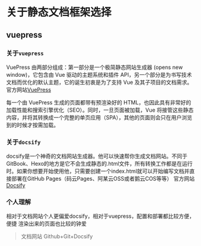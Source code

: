 # 关于静态文档框架选择
## vuepress 
### 关于`vuepress`
VuePress 由两部分组成：第一部分是一个极简静态网站生成器 (opens new window)，它包含由 Vue 驱动的主题系统和插件 API，另一个部分是为书写技术文档而优化的默认主题，它的诞生初衷是为了支持 Vue 及其子项目的文档需求。
官方网站[VuePress](https://vuepress.vuejs.org/zh/)

每一个由 VuePress 生成的页面都带有预渲染好的 HTML，也因此具有非常好的加载性能和搜索引擎优化（SEO）。同时，一旦页面被加载，Vue 将接管这些静态内容，并将其转换成一个完整的单页应用（SPA），其他的页面则会只在用户浏览到的时候才按需加载。

### 关于`docsify`
docsify是一个神奇的文档网站生成器。他可以快速帮你生成文档网站。不同于GitBook、Hexo的地方是它不会生成静态的.html文件，所有转换工作都是在运行时。如果你想要开始使用他，只需要创建一个index.html就可以开始编写文档并直接部署在GitHub Pages（码云Pages、阿某云OSS或者鹅云COS等等）
官方网站[Docsify](https://docsify.js.org/#/)
### 个人理解
相对于文档网站个人更偏爱docsify，相对于vuepress，配置和部署都比较方便，便捷
渲染出来的页面也比较的钟爱
> 文档网站 Github+Git+Docsify




